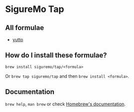 # SigureMo Tap

## All formulae

-  [yutto](https://github.com/SigureMo/yutto)

## How do I install these formulae?

`brew install siguremo/tap/<formula>`

Or `brew tap siguremo/tap` and then `brew install <formula>`.

## Documentation

`brew help`, `man brew` or check [Homebrew's documentation](https://docs.brew.sh).
